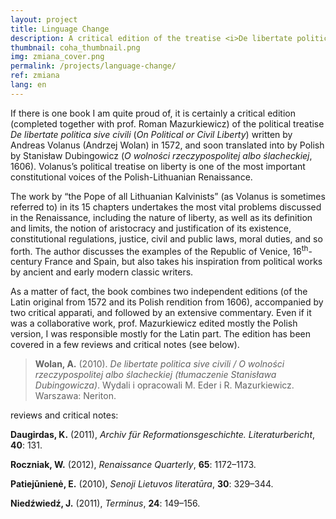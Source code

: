 ```yaml
---
layout: project
title: Linguage Change
description: A critical edition of the treatise <i>De libertate politica sive civili</i> (<i>On Political or Civil Liberty</i>) by Andreas Volanus, published in 1572 and soon translated into Polish. This bilingual edition contains both versions.
thumbnail: coha_thumbnail.png
img: zmiana_cover.png
permalink: /projects/language-change/
ref: zmiana
lang: en
---
```




If there is one book I am quite proud of, it is certainly a critical edition (completed together with prof. Roman Mazurkiewicz) of the political treatise _De libertate politica sive civili_ (_On Political or Civil Liberty_) written by Andreas Volanus (Andrzej Wolan) in 1572, and soon translated into by Polish by Stanisław Dubingowicz (_O wolności rzeczypospolitej albo ślacheckiej_, 1606). Volanus’s political treatise on liberty is one of the most important constitutional voices of the Polish-Lithuanian Renaissance. 

The work by “the Pope of all Lithuanian Kalvinists” (as Volanus is sometimes referred to) in its 15 chapters undertakes the most vital problems discussed in the Renaissance, including the nature of liberty, as well as its definition and limits, the notion of aristocracy and justification of its existence, constitutional regulations, justice, civil and public laws, moral duties, and so forth. The author discusses the examples of the Republic of Venice, 16<sup>th</sup>-century France and Spain, but also takes his inspiration from political works by ancient and early modern classic writers. 

As a matter of fact, the book combines two independent editions (of the Latin original from 1572 and its Polish rendition from 1606), accompanied by two critical apparati, and followed by an extensive commentary. Even if it was a collaborative work, prof. Mazurkiewicz edited mostly the Polish version, I was responsible mostly for the Latin part. The edition has been covered in a few reviews and critical notes (see below).


> **Wolan, A.** (2010). _De libertate politica sive civili / O wolności rzeczypospolitej albo ślacheckiej (tłumaczenie Stanisława Dubingowicza)_. Wydali i opracowali M. Eder i R. Mazurkiewicz. Warszawa: Neriton.


reviews and critical notes:

**Daugirdas, K.** (2011), _Archiv für Reformationsgeschichte. Literaturbericht_, **40**: 131.

**Roczniak, W.** (2012), _Renaissance Quarterly_, **65**: 1172–1173.

**Patiejūnienė, E.** (2010), _Senoji Lietuvos literatūra_, **30**: 329–344.

**Niedźwiedź, J.** (2011), _Terminus_, **24**: 149–156.
